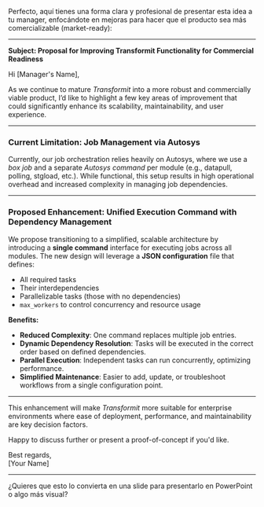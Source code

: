 Perfecto, aquí tienes una forma clara y profesional de presentar esta idea a tu manager, enfocándote en mejoras para hacer que el producto sea más comercializable (market-ready):

---

**Subject: Proposal for Improving Transformit Functionality for Commercial Readiness**

Hi [Manager's Name],

As we continue to mature *Transformit* into a more robust and commercially viable product, I’d like to highlight a few key areas of improvement that could significantly enhance its scalability, maintainability, and user experience.

---

### **Current Limitation: Job Management via Autosys**
Currently, our job orchestration relies heavily on Autosys, where we use a *box job* and a separate *Autosys command* per module (e.g., datapull, polling, stgload, etc.). While functional, this setup results in high operational overhead and increased complexity in managing job dependencies.

---

### **Proposed Enhancement: Unified Execution Command with Dependency Management**
We propose transitioning to a simplified, scalable architecture by introducing a **single command** interface for executing jobs across all modules. The new design will leverage a **JSON configuration** file that defines:

- All required tasks
- Their interdependencies
- Parallelizable tasks (those with no dependencies)
- `max_workers` to control concurrency and resource usage

**Benefits:**
- **Reduced Complexity**: One command replaces multiple job entries.
- **Dynamic Dependency Resolution**: Tasks will be executed in the correct order based on defined dependencies.
- **Parallel Execution**: Independent tasks can run concurrently, optimizing performance.
- **Simplified Maintenance**: Easier to add, update, or troubleshoot workflows from a single configuration point.

---

This enhancement will make *Transformit* more suitable for enterprise environments where ease of deployment, performance, and maintainability are key decision factors.

Happy to discuss further or present a proof-of-concept if you'd like.

Best regards,  
[Your Name]

---

¿Quieres que esto lo convierta en una slide para presentarlo en PowerPoint o algo más visual?
